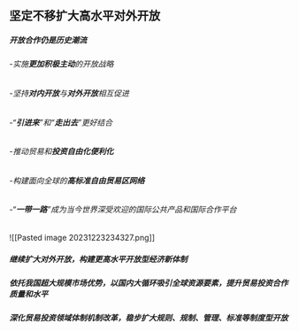 
## 坚定不移扩大高水平对外开放

##### 开放合作仍是历史潮流

###### -实施**更加积极主动**的开放战略
###### -坚持**对内开放**与**对外开放**相互促进
###### -“**引进来**”和“**走出去**”更好结合
###### -推动贸易和**投资自由化便利化**
###### -构建面向全球的**高标准自由贸易区网络**
###### -“**一带一路**”成为当今世界深受欢迎的国际公共产品和国际合作平台

![[Pasted image 20231223234327.png]]

##### 继续扩大**对外开放**，构建**更高水平开放型**经济新体制

##### 依托我国**超大规模市场优势**，以国内大循环吸引全球资源要素，提升**贸易投资合作质量和水平**

##### 深化贸易投资领域**体制机制**改革，稳步扩大**规则、规制、管理、标准等制度型开放**